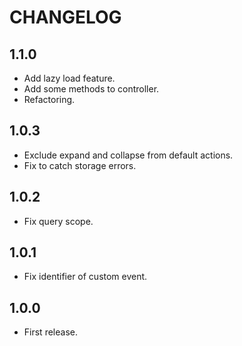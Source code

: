 # CHANGELOG

## 1.1.0

* Add lazy load feature.
* Add some methods to controller.
* Refactoring.

## 1.0.3

* Exclude expand and collapse from default actions.
* Fix to catch storage errors.

## 1.0.2

* Fix query scope.

## 1.0.1

* Fix identifier of custom event.

## 1.0.0

* First release.
